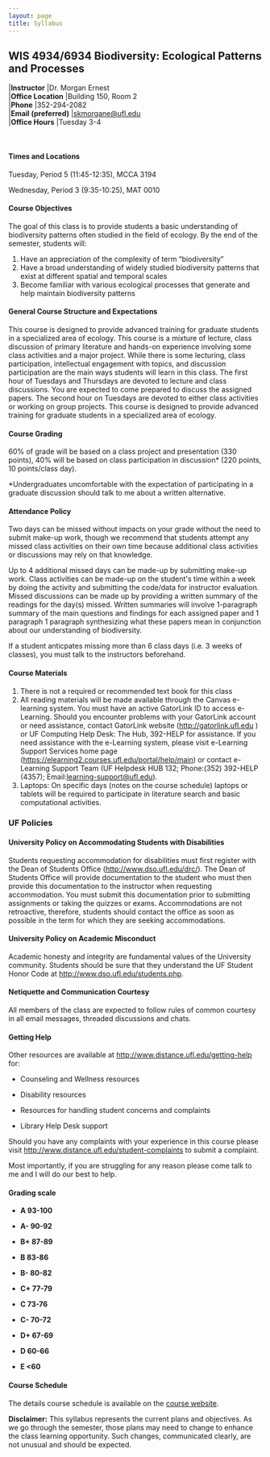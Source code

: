 ```yaml
---
layout: page
title: Syllabus
---
```


## WIS 4934/6934 Biodiversity: Ecological Patterns and Processes

  |**Instructor**         |Dr. Morgan Ernest        
  |**Office Location**    |Building 150, Room 2     
  |**Phone**              |352-294-2082            
  |**Email (preferred)**  |<skmorgane@ufl.edu>      
  |**Office Hours**       |Tuesday 3-4             
                                                 
<br>
												 
#### **Times and Locations**

Tuesday, Period 5 (11:45-12:35), MCCA 3194

Wednesday, Period 3 (9:35-10:25), MAT 0010

#### **Course Objectives**

The goal of this class is to provide students a basic understanding of biodiversity patterns often studied in the field 
of ecology. By the end of the semester, students will:
1)	Have an appreciation of the complexity of term “biodiversity”
2)	Have a broad understanding of widely studied biodiversity patterns that exist at different spatial and temporal scales
3)	Become familiar with various ecological processes that generate and help maintain biodiversity patterns


#### **General Course Structure and Expectations**

This course is designed to provide advanced training for graduate students in a specialized area of ecology. 
This course is a mixture of lecture, class discussion of primary literature and hands-on experience involving 
some class activities and a major project. While there is some lecturing, class participation, intellectual 
engagement with topics, and discussion participation are the main ways students will learn in this class. 
The first hour of Tuesdays and Thursdays are devoted to lecture and class discussions. You are expected to 
come prepared to discuss the assigned papers. The second hour on Tuesdays are devoted to either class activities 
or working on group projects. This course is designed to provide advanced training for graduate students in a 
specialized area of ecology. 

#### **Course Grading**

60% of grade will be based on a class project and presentation (330 points), 
40% will be based on class participation in discussion* (220 points, 10 points/class day).

*Undergraduates uncomfortable with the expectation of participating in a graduate discussion 
should talk to me about a written alternative.


#### **Attendance Policy**

Two days can be missed without impacts on your grade without the need
to submit make-up work, though we recommend that students attempt any 
missed class activities on their own time because additional class 
activities or discussions may rely on that knowledge. 

Up to 4 additional missed days can be made-up by submitting make-up work.
Class activities can be made-up on the student's time within a week by doing
the activity and submitting the code/data for instructor evaluation. Missed 
discussions can be made up by providing a written summary of the readings 
for the day(s) missed. Written summaries will involve 1-paragraph summary of the 
main questions and findings for each assigned paper and 1 paragraph 1 paragraph synthesizing 
what these papers mean in conjunction about our understanding of biodiversity.

If a student anticpates missing more than 6 class days (i.e. 3 weeks of classes), you
must talk to the instructors beforehand.

#### **Course Materials**

1)	There is not a required or recommended text book for this class
2)	All reading materials will be made available through the Canvas e-learning system. You must have an active GatorLink ID to access e-Learning. Should you encounter problems with your GatorLink account or need assistance, contact GatorLink website (http://gatorlink.ufl.edu ) or UF Computing Help Desk: The Hub, 392-HELP for assistance. If you need assistance with the e-Learning system, please visit e-Learning Support Services home page (https://elearning2.courses.ufl.edu/portal/help/main) or contact e-Learning Support Team (UF Helpdesk HUB 132; Phone:(352) 392-HELP (4357); Email:learning-support@ufl.edu). 
3)	Laptops: On specific days (notes on the course schedule) laptops or tablets will be required to participate in literature search and basic computational activities.


### **UF Policies**

#### **University Policy on Accommodating Students with Disabilities**

Students requesting accommodation for disabilities must first register
with the Dean of Students Office (http://www.dso.ufl.edu/drc/). The Dean
of Students Office will provide documentation to the student who must
then provide this documentation to the instructor when requesting
accommodation. You must submit this documentation prior to submitting
assignments or taking the quizzes or exams. Accommodations are not
retroactive, therefore, students should contact the office as soon as
possible in the term for which they are seeking accommodations.

#### **University Policy on Academic Misconduct**

Academic honesty and integrity are fundamental values of the University
community. Students should be sure that they understand the UF Student
Honor Code at http://www.dso.ufl.edu/students.php.

#### **Netiquette and Communication Courtesy**

All members of the class are expected to follow rules of common courtesy
in all email messages, threaded discussions and chats.


#### **Getting Help**

Other resources are available at
http://www.distance.ufl.edu/getting-help for:

-   Counseling and Wellness resources

-   Disability resources

-   Resources for handling student concerns and complaints

-   Library Help Desk support

Should you have any complaints with your experience in this course
please visit http://www.distance.ufl.edu/student-complaints to submit a
complaint.

Most importantly, if you are struggling for any reason please come talk
to me and I will do our best to help.

#### **Grading scale**

-   **A 93-100**

-   **A- 90-92**

-   **B+ 87-89**

-   **B 83-86**

-   **B- 80-82**

-   **C+ 77-79**

-   **C 73-76**

-   **C- 70-72**

-   **D+ 67-69**

-   **D 60-66**

-   **E <60**


#### **Course Schedule**

The details course schedule is available on the [course website](https://skmorgane.github.io/biodiversity-course).

**Disclaimer:** This syllabus represents the current plans and
objectives. As we go through the semester, those plans may need to
change to enhance the class learning opportunity. Such changes,
communicated clearly, are not unusual and should be expected.
